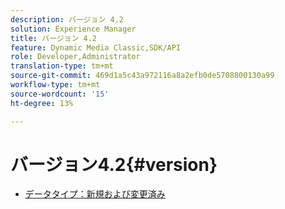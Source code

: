 ```yaml
---
description: バージョン 4.2
solution: Experience Manager
title: バージョン 4.2
feature: Dynamic Media Classic,SDK/API
role: Developer,Administrator
translation-type: tm+mt
source-git-commit: 469d1a5c43a972116a8a2efb0de5708800130a99
workflow-type: tm+mt
source-wordcount: '15'
ht-degree: 13%

---
```



# バージョン4.2{#version}

* [データタイプ：新規および変更済み](r-4-2-types.md)
